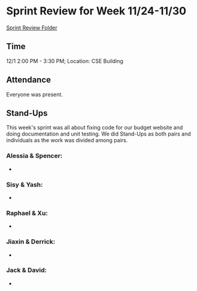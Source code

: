 # Sprint Review for Week 11/24-11/30
[Sprint Review Folder](/specs/sprint-3-review)

## Time
12/1 2:00 PM - 3:30 PM; Location: CSE Building

## Attendance 
Everyone was present.

## Stand-Ups
This week's sprint was all about fixing code for our budget website and doing documentation and unit testing. We did Stand-Ups as both pairs and individuals as the work was divided among pairs.

### Alessia & Spencer:
- 

### Sisy & Yash:
- 

### Raphael & Xu:
- 

### Jiaxin & Derrick:
- 

### Jack & David: 
- 
